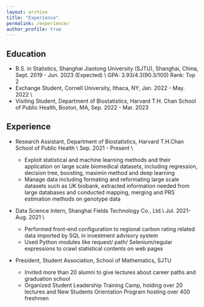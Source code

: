```yaml
---
layout: archive
title: "Experience"
permalink: /experience/
author_profile: true
---
```


## Education
- B.S. in Statistics, Shanghai Jiaotong University (SJTU), Shanghai, China, Sept. 2019 - Jun. 2023 (Expected) \\
GPA: 3.93/4.3(90.3/100) Rank: Top 2
- Exchange Student, Cornell University, Ithaca, NY, Jan. 2022 - May. 2022 \\
- Visiting Student, Department of Biostatistics, Harvard T.H. Chan School of Public Health, Boston, MA, Sep. 2022 - Mar. 2023

## Experience
- Research Assistant, Department of Biostatistics, Harvard T.H.Chan School of Public Health \\
Sep. 2021 - Present \\
	- Exploit statistical and machine learning methods and their application on large scale biomedical datasets, including
regression, decision tree, boosting, maximin method and deep learning
	- Manage data including formating and reformating large scale datasets such as UK biobank, extracted information needed
from large databases and conducted mapping, merging and PRS estimation methods on genotype data

- Data Science Intern, Shanghai Fields Technology Co., Ltd.\\
Jul. 2021-Aug. 2021 \\
	- Performed front-end configuration to regional carbon rating related data imported by SQL in investment advisory system
	- Used Python modules like request/ path/ Selenium/regular expressions to crawl statistical contents on web pages

- President, Student Association, School of Mathematics, SJTU  
	- Invited more than 20 alumni to give lectures about career paths and graduation school
	- Organized Student Leadership Training Camp, holding over 20 lectures and New Students Orientation
Program hosting over 400 freshmen
